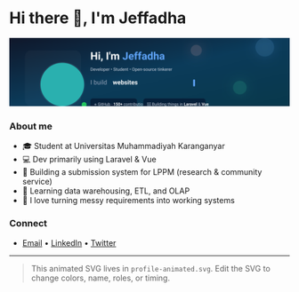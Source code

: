 # Hi there 👋, I'm Jeffadha

![Animated Bio](./profile-animated.svg)

### About me
- 🎓 Student at Universitas Muhammadiyah Karanganyar
- 💻 Dev primarily using Laravel & Vue
- 🔭 Building a submission system for LPPM (research & community service)
- 🌱 Learning data warehousing, ETL, and OLAP
- 🧩 I love turning messy requirements into working systems

### Connect
- [Email](mailto:your.email@example.com) • [LinkedIn](https://www.linkedin.com/) • [Twitter](https://twitter.com/)

---

> This animated SVG lives in `profile-animated.svg`. Edit the SVG to change colors, name, roles, or timing.

